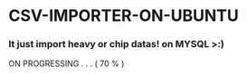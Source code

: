 # CSV-IMPORTER-ON-UBUNTU
### It just import heavy or chip datas! on MYSQL >:)
ON PROGRESSING . . .  ( 70 % )
